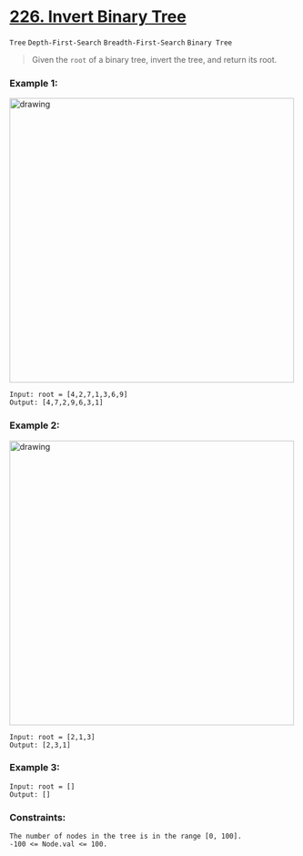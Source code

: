 # [226. Invert Binary Tree](https://leetcode.com/problems/invert-binary-tree/ "LeetCode")
`Tree` `Depth-First-Search` `Breadth-First-Search` `Binary Tree`
> Given the `root` of a binary tree, invert the tree, and return its root.

### Example 1:
<img src="https://assets.leetcode.com/uploads/2021/03/14/invert1-tree.jpg" alt="drawing" width="500"/>
    
    Input: root = [4,2,7,1,3,6,9]
    Output: [4,7,2,9,6,3,1]
    
### Example 2:
   <img src="https://assets.leetcode.com/uploads/2021/03/14/invert2-tree.jpg" alt="drawing" width="500"/>
    
    Input: root = [2,1,3]
    Output: [2,3,1]
    
### Example 3:
    Input: root = []
    Output: []
### Constraints:
    The number of nodes in the tree is in the range [0, 100].
    -100 <= Node.val <= 100.
